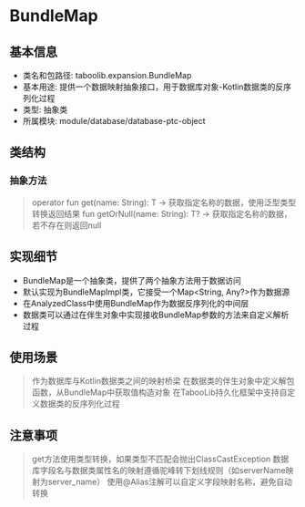 # BundleMap
## 基本信息 
- 类名和包路径: taboolib.expansion.BundleMap 
- 基本用途: 提供一个数据映射抽象接口，用于数据库对象-Kotlin数据类的反序列化过程
- 类型: 抽象类
- 所属模块: module/database/database-ptc-object

## 类结构 
### 抽象方法
> operator fun <T> get(name: String): T -> 获取指定名称的数据，使用泛型类型转换返回结果
> fun <T> getOrNull(name: String): T? -> 获取指定名称的数据，若不存在则返回null

## 实现细节
- BundleMap是一个抽象类，提供了两个抽象方法用于数据访问
- 默认实现为BundleMapImpl类，它接受一个Map<String, Any?>作为数据源
- 在AnalyzedClass中使用BundleMap作为数据反序列化的中间层
- 数据类可以通过在伴生对象中实现接收BundleMap参数的方法来自定义解析过程

## 使用场景 
> 作为数据库与Kotlin数据类之间的映射桥梁
> 在数据类的伴生对象中定义解包函数，从BundleMap中获取值构造对象
> 在TabooLib持久化框架中支持自定义数据类的反序列化过程

## 注意事项 
> get方法使用类型转换，如果类型不匹配会抛出ClassCastException
> 数据库字段名与数据类属性名的映射遵循驼峰转下划线规则（如serverName映射为server_name）
> 使用@Alias注解可以自定义字段映射名称，避免自动转换

